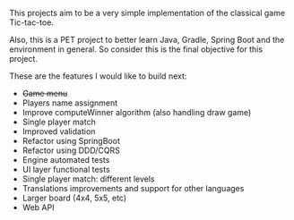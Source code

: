 This projects aim to be a very simple implementation of the classical game Tic-tac-toe.

Also, this is a PET project to better learn Java, Gradle, Spring Boot and the environment in general. 
So consider this is the final objective for this project.

These are the features I would like to build next:
- ~~Game menu~~
- Players name assignment
- Improve computeWinner algorithm (also handling draw game)
- Single player match
- Improved validation
- Refactor using SpringBoot
- Refactor using DDD/CQRS
- Engine automated tests
- UI layer functional tests
- Single player match: different levels
- Translations improvements and support for other languages
- Larger board (4x4, 5x5, etc)
- Web API